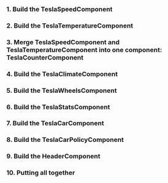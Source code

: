 ### 1. Build the TeslaSpeedComponent
### 2. Build the TeslaTemperatureComponent
### 3. Merge TeslaSpeedComponent and TeslaTemperatureComponent into one component: TeslaCounterComponent
### 4. Build the TeslaClimateComponent
### 5. Build the TeslaWheelsComponent
### 6. Build the TeslaStatsComponent
### 7. Build the TeslaCarComponent
### 8. Build the TeslaCarPolicyComponent
### 9. Build the HeaderComponent
### 10. Putting all together

